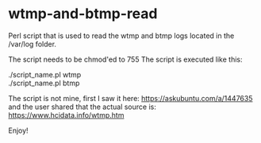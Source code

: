 # wtmp-and-btmp-read
Perl script that is used to read the wtmp and btmp logs located in the /var/log folder.

The script needs to be chmod'ed to 755
The script is executed like this:

./script_name.pl wtmp <br>
./script_name.pl btmp

The script is not mine, first I saw it here: https://askubuntu.com/a/1447635 and the user shared that the actual source is: https://www.hcidata.info/wtmp.htm

Enjoy!
